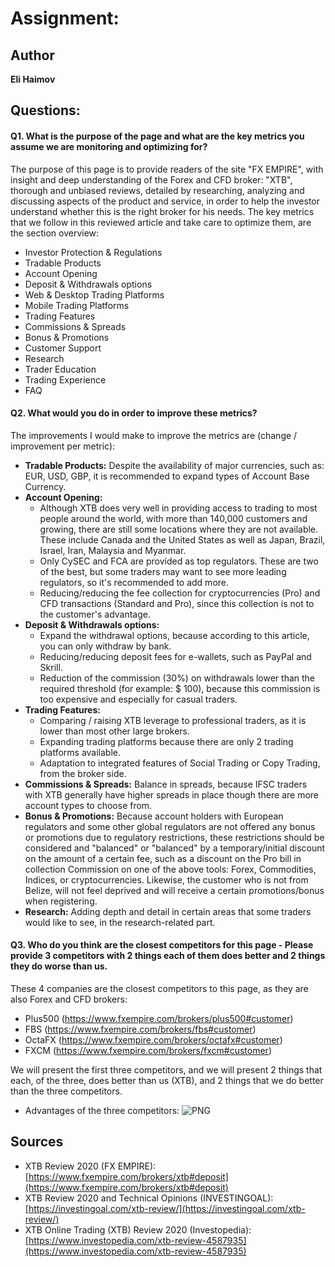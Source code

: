 # Assignment:


## Author

**Eli Haimov**


## Questions:

#### Q1. What is the purpose of the page and what are the key metrics you assume we are monitoring and optimizing for?

The purpose of this page is to provide readers of the site "FX EMPIRE", with insight and deep understanding of the Forex and CFD broker: "XTB", thorough and unbiased reviews, detailed by researching, analyzing and discussing aspects of the product and service, in order to help the investor understand whether this is the right broker for his needs.
The key metrics that we follow in this reviewed article and take care to optimize them, are the section overview:
- Investor Protection & Regulations
- Tradable Products
- Account Opening
- Deposit & Withdrawals options
- Web & Desktop Trading Platforms
- Mobile Trading Platforms
- Trading Features
- Commissions & Spreads
- Bonus & Promotions
- Customer Support
- Research
- Trader Education
- Trading Experience
- FAQ


#### Q2. What would you do in order to improve these metrics?

The improvements I would make to improve the metrics are (change / improvement per metric):
- **Tradable Products:** Despite the availability of major currencies, such as: EUR, USD, GBP, it is recommended to expand types of Account Base Currency.
- **Account Opening:** 
  * Although XTB does very well in providing access to trading to most people around the world, with more than 140,000 customers and growing, there are still some locations where they are not available. These include Canada and the United States as well as Japan, Brazil, Israel, Iran, Malaysia and Myanmar.
  * Only CySEC and FCA are provided as top regulators. These are two of the best, but some traders may want to see more leading regulators, so it's recommended to add more.
  * Reducing/reducing the fee collection for cryptocurrencies (Pro) and CFD transactions (Standard and Pro), since this collection is not to the customer's advantage.
- **Deposit & Withdrawals options:** 
  * Expand the withdrawal options, because according to this article, you can only withdraw by bank.
  * Reducing/reducing deposit fees for e-wallets, such as PayPal and Skrill.
  * Reduction of the commission (30%) on withdrawals lower than the required threshold (for example: $ 100), because this commission is too expensive and especially for casual traders.
- **Trading Features:**
  * Comparing / raising XTB leverage to professional traders, as it is lower than most other large brokers.
  * Expanding trading platforms because there are only 2 trading platforms available.
  * Adaptation to integrated features of Social Trading or Copy Trading, from the broker side.
- **Commissions & Spreads:** Balance in spreads, because IFSC traders with XTB generally have higher spreads in place though there are more account types to choose from.
- **Bonus & Promotions:** Because account holders with European regulators and some other global regulators are not offered any bonus or promotions due to regulatory restrictions, these restrictions should be considered and "balanced" or "balanced" by a temporary/initial discount on the amount of a certain fee, such as a discount on the Pro bill in collection Commission on one of the above tools: Forex, Commodities, Indices, or cryptocurrencies. Likewise, the customer who is not from Belize, will not feel deprived and will receive a certain promotions/bonus when registering.
- **Research:** Adding depth and detail in certain areas that some traders would like to see, in the research-related part.


#### Q3. Who do you think are the closest competitors for this page - Please provide 3 competitors with 2 things each of them does better and 2 things they do worse than us.
These 4 companies are the closest competitors to this page, as they are also Forex and CFD brokers:
- Plus500 (https://www.fxempire.com/brokers/plus500#customer)
- FBS (https://www.fxempire.com/brokers/fbs#customer)
- OctaFX (https://www.fxempire.com/brokers/octafx#customer)
- FXCM (https://www.fxempire.com/brokers/fxcm#customer)

We will present the first three competitors, and we will present 2 things that each, of the three, does better than us (XTB), and 2 things that we do better than the three competitors.

- Advantages of the three competitors:
![PNG](https://github.com/elihaimov1992/Suiter-Final-Project/blob/master/Pictures%20to%20README/AndroidPictures/cons1.png)

## Sources

* XTB Review 2020 (FX EMPIRE): [https://www.fxempire.com/brokers/xtb#deposit](https://www.fxempire.com/brokers/xtb#deposit)
* XTB Review 2020 and Technical Opinions (INVESTINGOAL): [https://investingoal.com/xtb-review/](https://investingoal.com/xtb-review/)
* XTB Online Trading (XTB) Review 2020 (Investopedia): [https://www.investopedia.com/xtb-review-4587935](https://www.investopedia.com/xtb-review-4587935)
